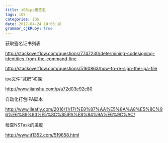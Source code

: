 ```yaml
---
title: iOSipa重签名
tags: iOS	
categories: iOS
date: 2017-04-24 18:05:18
grammar_cjkRuby: true
---
```




 获取签名证书列表

http://stackoverflow.com/questions/7747230/determining-codesigning-identities-from-the-command-line



http://stackoverflow.com/questions/5160863/how-to-re-sign-the-ipa-file

ipa文件“减肥”初探

http://www.jianshu.com/p/a72d03e92c80



自动化打包IPA脚本

http://www.ileafly.com/2016/11/17/%E8%87%AA%E5%8A%A8%E5%8C%96%E6%89%93%E5%8C%85IPA%E8%84%9A%E6%9C%AC/



检查NSTask的进度

http://www.it1352.com/519658.html